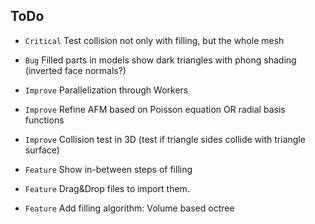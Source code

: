 ## ToDo

* `Critical` Test collision not only with filling, but the whole mesh

* `Bug` Filled parts in models show dark triangles with phong shading (inverted face normals?)

* `Improve` Parallelization through Workers
* `Improve` Refine AFM based on Poisson equation OR radial basis functions
* `Improve` Collision test in 3D (test if triangle sides collide with triangle surface)

* `Feature` Show in-between steps of filling
* `Feature` Drag&Drop files to import them.
* `Feature` Add filling algorithm: Volume based octree
